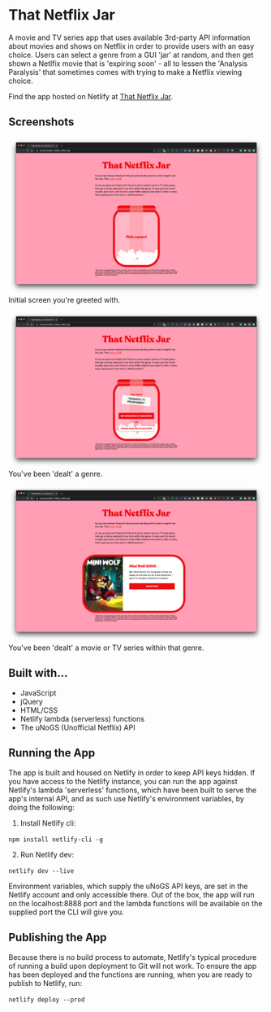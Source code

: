 # That Netflix Jar

A movie and TV series app that uses available 3rd-party API information about movies and shows on Netflix in order to provide users with an easy choice. Users can select a genre from a GUI 'jar' at random, and then get shown a Netlfix movie that is 'expiring soon' - all to lessen the 'Analysis Paralysis' that sometimes comes with trying to make a Netflix viewing choice.

Find the app hosted on Netlify at [That Netflix Jar](https://musing-bhabha-78fdac.netlify.app/).

## Screenshots

![Initial screen](/screenshots/initial-screen_2.png)
Initial screen you're greeted with.

![Genre selected screen](/screenshots/genre-selection.png)
You've been 'dealt' a genre.

![Movie selected screen](/screenshots/movie-selection.png)
You've been 'dealt' a movie or TV series within that genre.

## Built with...

- JavaScript
- jQuery
- HTML/CSS
- Netlify lambda (serverless) functions
- The uNoGS (Unofficial Netflix) API

## Running the App

The app is built and housed on Netlify in order to keep API keys hidden. If you have access to the Netlify instance, you can run the app against Netlify's lambda 'serverless' functions, which have been built to serve the app's internal API, and as such use Netlify's environment variables, by doing the following:

1. Install Netlify cli:

`npm install netlify-cli -g`

2. Run Netlify dev:

`netlify dev --live`

Environment variables, which supply the uNoGS API keys, are set in the Netlify account and only accessible there. Out of the box, the app will run on the localhost:8888 port and the lambda functions will be available on the supplied port the CLI will give you.

## Publishing the App

Because there is no build process to automate, Netlify's typical procedure of running a build upon deployment to Git will not work. To ensure the app has been deployed and the functions are running, when you are ready to publish to Netlify, run:

`netlify deploy --prod`
